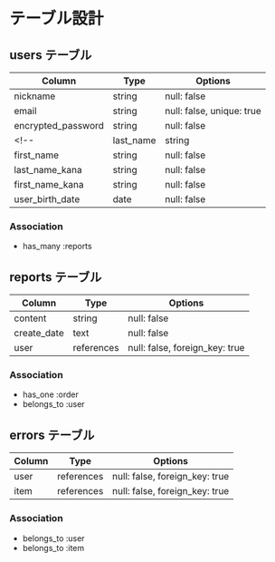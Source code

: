 # テーブル設計

## users テーブル

| Column             | Type    | Options                   |
| ------------------ | ------- | ------------------------- |
| nickname           | string  | null: false               |
| email              | string  | null: false, unique: true |
| encrypted_password | string  | null: false               |
<!-- | last_name          | string  | null: false               |
| first_name         | string  | null: false               |
| last_name_kana     | string  | null: false               |
| first_name_kana    | string  | null: false               |
| user_birth_date    | date    | null: false               | -->

### Association

- has_many :reports

## reports テーブル

| Column                 | Type        | Options                        |
| ---------------------- | ----------- | ------------------------------ |
| content                | string      | null: false                    |
| create_date            | text        | null: false                    |
| user                   | references  | null: false, foreign_key: true |

### Association

- has_one :order
- belongs_to :user


## errors テーブル

| Column                   | Type        | Options                        |
| ------------------------ | ----------- | ------------------------------ |
| user                     | references  | null: false, foreign_key: true |
| item                     | references  | null: false, foreign_key: true |

### Association

- belongs_to :user
- belongs_to :item

